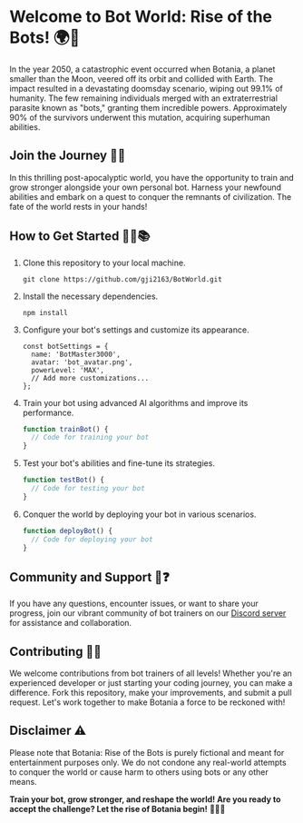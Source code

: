 # Welcome to Bot World: Rise of the Bots! 🌍🤖

In the year 2050, a catastrophic event occurred when Botania, a planet smaller than the Moon, veered off its orbit and collided with Earth. The impact resulted in a devastating doomsday scenario, wiping out 99.1% of humanity. The few remaining individuals merged with an extraterrestrial parasite known as "bots," granting them incredible powers. Approximately 90% of the survivors underwent this mutation, acquiring superhuman abilities.

## Join the Journey 🚀🌟

In this thrilling post-apocalyptic world, you have the opportunity to train and grow stronger alongside your own personal bot. Harness your newfound abilities and embark on a quest to conquer the remnants of civilization. The fate of the world rests in your hands!

## How to Get Started 🏋️‍♀️📚

1. Clone this repository to your local machine.
   ```
   git clone https://github.com/gji2163/BotWorld.git
   ```

2. Install the necessary dependencies.
   ```
   npm install
   ```

3. Configure your bot's settings and customize its appearance.
   ```
   const botSettings = {
     name: 'BotMaster3000',
     avatar: 'bot_avatar.png',
     powerLevel: 'MAX',
     // Add more customizations...
   };
   ```

4. Train your bot using advanced AI algorithms and improve its performance.
   ```javascript
   function trainBot() {
     // Code for training your bot
   }
   ```

5. Test your bot's abilities and fine-tune its strategies.
   ```javascript
   function testBot() {
     // Code for testing your bot
   }
   ```

6. Conquer the world by deploying your bot in various scenarios.
   ```javascript
   function deployBot() {
     // Code for deploying your bot
   }
   ```

## Community and Support 👥❓

If you have any questions, encounter issues, or want to share your progress, join our vibrant community of bot trainers on our [Discord server](https://discord.gg/DYvVueS5Qc) for assistance and collaboration.

## Contributing 🤝🌱

We welcome contributions from bot trainers of all levels! Whether you're an experienced developer or just starting your coding journey, you can make a difference. Fork this repository, make your improvements, and submit a pull request. Let's work together to make Botania a force to be reckoned with!

## Disclaimer ⚠️

Please note that Botania: Rise of the Bots is purely fictional and meant for entertainment purposes only. We do not condone any real-world attempts to conquer the world or cause harm to others using bots or any other means.

**Train your bot, grow stronger, and reshape the world! Are you ready to accept the challenge? Let the rise of Botania begin!** 🌌🚀💥
